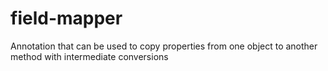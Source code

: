 # field-mapper
Annotation that can be used to copy properties from one object to another method with intermediate conversions
